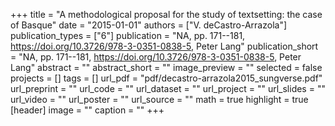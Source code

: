 +++
title = "A methodological proposal for the study of textsetting: the case of Basque"
date = "2015-01-01"
authors = ["V. deCastro-Arrazola"]
publication_types = ["6"]
publication = "NA, pp. 171--181, https://doi.org/10.3726/978-3-0351-0838-5, Peter Lang"
publication_short = "NA, pp. 171--181, https://doi.org/10.3726/978-3-0351-0838-5, Peter Lang"
abstract = ""
abstract_short = ""
image_preview = ""
selected = false
projects = []
tags = []
url_pdf = "pdf/decastro-arrazola2015_sungverse.pdf"
url_preprint = ""
url_code = ""
url_dataset = ""
url_project = ""
url_slides = ""
url_video = ""
url_poster = ""
url_source = ""
math = true
highlight = true
[header]
image = ""
caption = ""
+++
